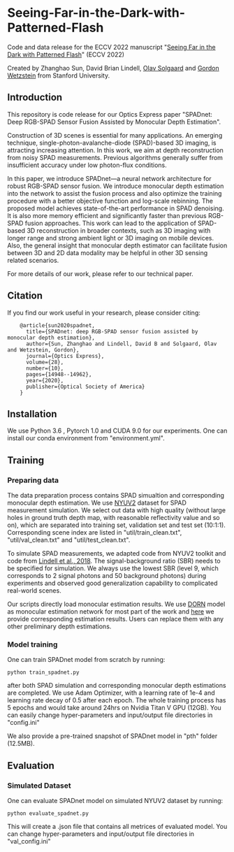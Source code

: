 # Seeing-Far-in-the-Dark-with-Patterned-Flash
Code and data release for the ECCV 2022 manuscript "[Seeing Far in the Dark with Patterned Flash]" (ECCV 2022)

[Seeing Far in the Dark with Patterned Flash]: https://arxiv.org/pdf/2207.12570.pdf


Created by Zhanghao Sun, David Brian Lindell, [Olav Solgaard] and [Gordon Wetzstein] from Stanford University.

[Olav Solgaard]: https://solgaardlab.stanford.edu/#research
[Gordon Wetzstein]: http://www.computationalimaging.org

## Introduction
This repository is code release for our Optics Express paper "SPADnet: Deep RGB-SPAD Sensor Fusion Assisted by Monocular Depth Estimation". 

Construction of 3D scenes is essential for many applications. An emerging technique, single-photon-avalanche-diode (SPAD)-based 3D imaging, is attracting increasing attention. In this work, we aim at depth reconstruction from noisy SPAD measurements. Previous algorithms generally suffer from insufficient accuracy under low photon-flux conditions. 

In this paper, we introduce SPADnet—a neural network architecture for robust RGB-SPAD sensor fusion. We introduce monocular depth estimation into the network to assist the fusion process and also optimize the training procedure with a better objective function and log-scale rebinning. The proposed model achieves state-of-the-art performance in SPAD denoising. It is also more memory efficient and significantly faster than previous RGB-SPAD fusion approaches. This work can lead to the application of SPAD-based 3D reconstruction in broader contexts, such as 3D imaging with longer range and strong ambient light or 3D imaging on mobile devices. Also, the general insight that monocular depth estimator can facilitate fusion between 3D and 2D data modality may be helpful in other 3D sensing related scenarios.

For more details of our work, please refer to our technical paper.

## Citation
If you find our work useful in your research, please consider citing:

        @article{sun2020spadnet,
          title={SPADnet: deep RGB-SPAD sensor fusion assisted by monocular depth estimation},
          author={Sun, Zhanghao and Lindell, David B and Solgaard, Olav and Wetzstein, Gordon},
          journal={Optics Express},
          volume={28},
          number={10},
          pages={14948--14962},
          year={2020},
          publisher={Optical Society of America}
        }

## Installation
We use Python 3.6 , Pytorch 1.0 and CUDA 9.0 for our experiments. One can install our conda environment from "environment.yml".

## Training
### Preparing data
The data preparation process contains SPAD simualtion and corresponding monocular depth estimation. We use [NYUV2] dataset for SPAD measurement simulation. We select out data with high quality (without large holes in ground truth depth map, with reasonable reflectivity value and so on), which are separated into training set, validation set and test set (10:1:1). Corresponding scene index are listed in "util/train_clean.txt", "util/val_clean.txt" and "util/test_clean.txt".

To simulate SPAD measurements, we adapted code from NYUV2 toolkit and code from [Lindell et al., 2018]. The signal-background ratio (SBR) needs to be specified for simulation. We always use the lowest SBR (level 9, which corresponds to 2 signal photons and 50 background photons) during experiments and observed good generalization capability to complicated real-world scenes.

Our scripts directly load monocular estimation results. We use [DORN] model as monocular estimation network for most part of the work and [here] we provide corresponding estimation results. Users can replace them with any other preliminary depth estimations.

[Lindell et al., 2018]: http://www.computationalimaging.org/publications/single-photon-3d-imaging-with-deep-sensor-fusion/
[DORN]: https://openaccess.thecvf.com/content_cvpr_2018/html/Fu_Deep_Ordinal_Regression_CVPR_2018_paper.html
[here]: https://drive.google.com/file/d/1bHpdTCIARwOazWa7Up3o31hrGDmwetj4/view?usp=sharing

### Model training
One can train SPADnet model from scratch by running:
    
    python train_spadnet.py
    
after both SPAD simulation and corresponding monocular depth estimations are completed. We use Adam Optimizer, with a learning rate of 1e-4 and learning rate decay of 0.5 after each epoch. The whole training process has 5 epochs and would take around 24hrs on Nvidia Titan V GPU (12GB).
You can easily change hyper-parameters and input/output file directories in "config.ini"

We also provide a pre-trained snapshot of SPADnet model in "pth" folder (12.5MB).

[NYUV2]: https://cs.nyu.edu/~silberman/datasets/nyu_depth_v2.html

## Evaluation
### Simulated Dataset
One can evaluate SPADnet model on simulated NYUV2 dataset by running:
    
    python evaluate_spadnet.py

This will create a .json file that contains all metrices of evaluated model.
You can change hyper-parameters and input/output file directories in "val_config.ini"

